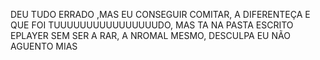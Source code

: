 DEU TUDO ERRADO ,MAS EU CONSEGUIR COMITAR, A DIFERENTEÇA E QUE FOI TUUUUUUUUUUUUUUUUDO, MAS TA NA PASTA ESCRITO EPLAYER SEM SER A RAR, A NROMAL MESMO, DESCULPA EU NÃO AGUENTO MIAS
